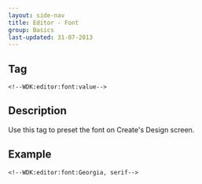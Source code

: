 ```yaml
---
layout: side-nav
title: Editor - Font
group: Basics
last-updated: 31-07-2013
---
```


## Tag

`<!--WDK:editor:font:value-->`

## Description

Use this tag to preset the font on Create's Design screen.

## Example

~~~
<!--WDK:editor:font:Georgia, serif-->
~~~